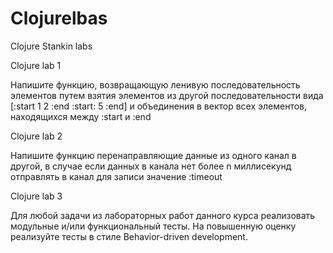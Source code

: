 # Clojurelbas
Clojure Stankin labs


Clojure lab 1


Напишите функцию, возвращающую ленивую последовательность элементов путем взятия элементов из другой последовательности вида [:start 1 2 :end :start: 5 :end] и объединения в вектор всех элементов, находящихся между :start и :end




Clojure lab 2 


Напишите функцию перенаправляющие данные из одного канал в другой, в случае если данных в канала нет более n миллисекунд отправлять в канал для записи значение :timeout





Clojure lab 3 


Для любой задачи из лабораторных работ данного курса реализовать модульные и/или функциональный тесты. На повышенную оценку реализуйте тесты в стиле Behavior-driven development. 
